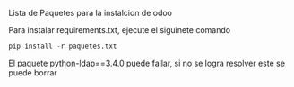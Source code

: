 Lista de Paquetes para la instalcion de odoo

Para instalar requirements.txt, ejecute el siguinete comando

```python
pip install -r paquetes.txt
```
El paquete python-ldap==3.4.0 puede fallar, si no se logra resolver este se puede borrar
